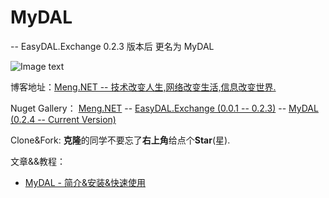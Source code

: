 # MyDAL
  -- EasyDAL.Exchange 0.2.3 版本后 更名为 MyDAL 

![Image text](https://github.com/liumeng0403/MyDAL/blob/master/EasyDAL.Exchange/Others/MyDAL.png)

博客地址：<a href="https://www.cnblogs.com/Meng-NET/p/8963476.html" target="_blank">Meng.NET -- 技术改变人生,网络改变生活,信息改变世界.</a>

Nuget Gallery： 
<a href="https://www.nuget.org/profiles/Meng.NET" target="_blank">Meng.NET</a> -- 
<a href="https://www.nuget.org/packages/EasyDAL.Exchange/" target="_blank">EasyDAL.Exchange (0.0.1 -- 0.2.3)</a> -- 
<a href="https://www.nuget.org/packages/MyDAL/" target="_blank">MyDAL (0.2.4 -- Current Version)</a>

Clone&Fork:  <b>克隆</b>的同学不要忘了<b>右上角</b>给点个<b>Star</b>(星).

文章&&教程：<br/>
* <a href="https://www.cnblogs.com/Meng-NET/p/9831746.html" target="_blank">MyDAL - 简介&安装&快速使用</a>
